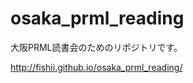 osaka_prml_reading
==================

大阪PRML読書会のためのリポジトリです。

http://fishii.github.io/osaka_prml_reading/
